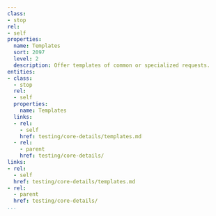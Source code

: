 ```yaml
---
class:
- stop
rel:
- self
properties:
  name: Templates
  sort: 2097
  level: 2
  description: Offer templates of common or specialized requests.
entities:
- class:
  - stop
  rel:
  - self
  properties:
    name: Templates
  links:
  - rel:
    - self
    href: testing/core-details/templates.md
  - rel:
    - parent
    href: testing/core-details/
links:
- rel:
  - self
  href: testing/core-details/templates.md
- rel:
  - parent
  href: testing/core-details/
...
```

